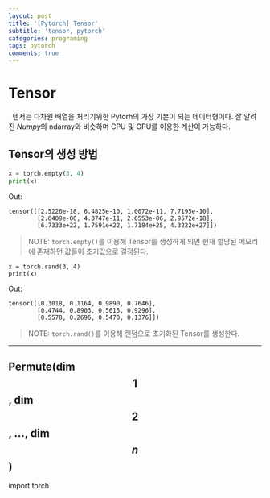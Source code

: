 ```yaml
---
layout: post
title: '[Pytorch] Tensor'
subtitle: 'tensor, pytorch'
categories: programing
tags: pytorch
comments: true
---
```


# Tensor

&nbsp;&nbsp;텐서는 다차원 배열을 처리기위한 Pytorh의 가장 기본이 되는 데이터형이다. 잘 알려진  *Numpy*의 ndarray와 비슷하며 CPU 및 GPU를 이용한 계산이 가능하다.
 
## Tensor의 생성 방법
```python
x = torch.empty(3, 4)
print(x)
```
Out:
```
tensor([[2.5226e-18, 6.4825e-10, 1.0072e-11, 7.7195e-10],
        [2.6409e-06, 4.0747e-11, 2.6553e-06, 2.9572e-18],
        [6.7333e+22, 1.7591e+22, 1.7184e+25, 4.3222e+27]])
```
> NOTE: `torch.empty()`를 이용해 Tensor를 생성하게 되면 현재 할당된 메모리에 존재하던 값들이 초기값으로 결정된다.  
```
x = torch.rand(3, 4)
print(x)
```
Out:
```
tensor([[0.3018, 0.1164, 0.9890, 0.7646],
        [0.4744, 0.8903, 0.5615, 0.9296],
        [0.5578, 0.2696, 0.5470, 0.1376]])
```
> NOTE: `torch.rand()`를 이용해 랜덤으로 초기화된 Tensor를 생성한다.

---
 ## Permute(dim$$1$$, dim$$2$$, ...,  dim$$n$$)

<span class="code-title">
import torch
</span>
